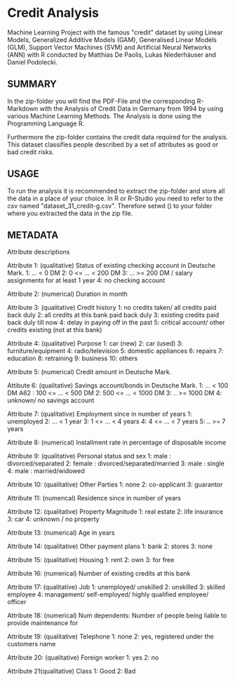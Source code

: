 # Credit Analysis

Machine Learning Project with the famous "credit" dataset by using Linear Models, Generalized Additive Models (GAM), Generalised Linear Models (GLM), Support Vector Machines (SVM) and Artificial Neural Networks (ANN) with R conducted by Matthias De Paolis, Lukas Niederhäuser and Daniel Podolecki.

## SUMMARY
In the zip-folder you will find the PDF-File and the corresponding R-Markdown with the Analysis of Credit Data in Germany from 1994 by using various Machine Learning Methods. The Analysis is done using the Programming Language R.

Furthermore the zip-folder contains the credit data required for the analysis. This dataset classifies people described by a set of attributes as good or bad credit risks.

## USAGE
To run the analysis it is recommended to extract the zip-folder and store all the data in a place of your choice. In R or R-Studio you need to refer to the csv named "dataset_31_credit-g.csv". Therefore setwd () to your folder where you extracted the data in the zip file.

## METADATA
Attribute descriptions

Attribute 1: (qualitative) Status of existing checking account in Deutsche Mark. 1: ... < 0 DM 2: 0 <= ... < 200 DM 3: ... >= 200 DM / salary assignments for at least 1 year 4: no checking account

Attribute 2: (numerical) Duration in month

Attribute 3: (qualitative) Credit history 1: no credits taken/ all credits paid back duly 2: all credits at this bank paid back duly 3: existing credits paid back duly till now 4: delay in paying off in the past 5: critical account/ other credits existing (not at this bank)

Attribute 4: (qualitative) Purpose 1: car (new) 2: car (used) 3: furniture/equipment 4: radio/television 5: domestic appliances 6: repairs 7: education 8: retraining 9: business 10: others

Attribute 5: (numerical) Credit amount in Deutsche Mark.

Attibute 6: (qualitative) Savings account/bonds in Deutsche Mark. 1: ... < 100 DM A62 : 100 <= ... < 500 DM 2: 500 <= ... < 1000 DM 3: .. >= 1000 DM 4: unknown/ no savings account

Attribute 7: (qualitative) Employment since in number of years 1: unemployed 2: ... < 1 year 3: 1 <= ... < 4 years 4: 4 <= ... < 7 years 5: .. >= 7 years

Attribute 8: (numerical) Installment rate in percentage of disposable income

Attribute 9: (qualitative) Personal status and sex 1: male : divorced/separated 2: female : divorced/separated/married 3: male : single 4: male : married/widowed

Attribute 10: (qualitative) Other Parties 1: none 2: co-applicant 3: guarantor

Attribute 11: (numerical) Residence since in number of years

Attribute 12: (qualitative) Property Magnitude 1: real estate 2: life insurance 3: car 4: unknown / no property

Attribute 13: (numerical) Age in years

Attribute 14: (qualitative) Other payment plans 1: bank 2: stores 3: none

Attribute 15: (qualitative) Housing 1: rent 2: own 3: for free

Attribute 16: (numerical) Number of existing credits at this bank

Attribute 17: (qualitative) Job 1: unemployed/ unskilled 2: unskilled 3: skilled employee 4: management/ self-employed/ highly qualified employee/ officer

Attribute 18: (numerical) Num dependents: Number of people being liable to provide maintenance for

Attribute 19: (qualitative) Telephone 1: none 2: yes, registered under the customers name

Attribute 20: (qualitative) Foreign worker 1: yes 2: no

Attribute 21(qualitative) Class 1: Good 2: Bad
